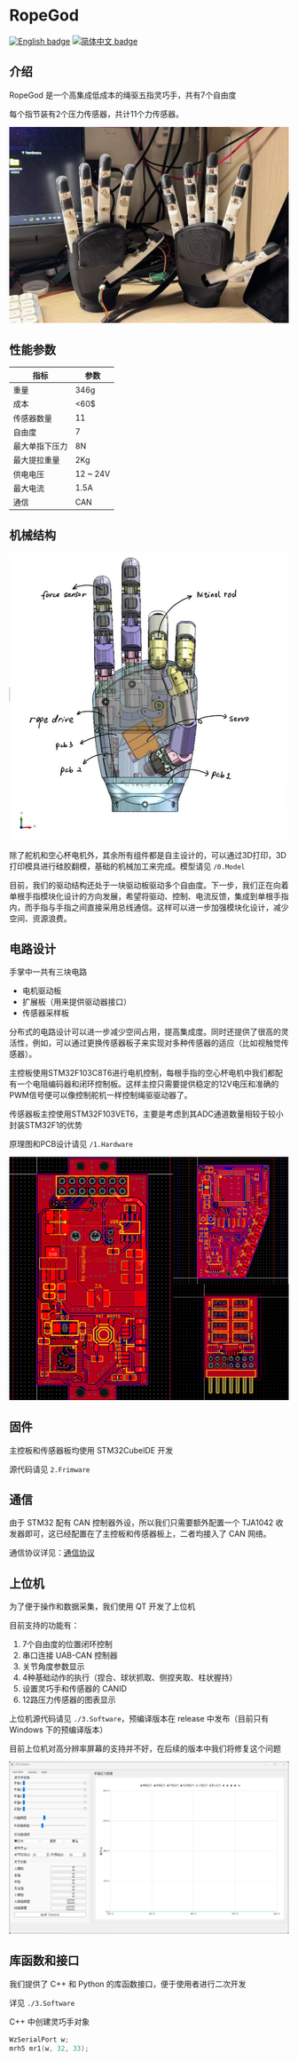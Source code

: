 # RopeGod
[![English badge](https://img.shields.io/badge/%E8%8B%B1%E6%96%87-English-blue)](./README.md)
[![简体中文 badge](https://img.shields.io/badge/%E7%AE%80%E4%BD%93%E4%B8%AD%E6%96%87-Simplified%20Chinese-green)](./README-zh_cn.md)

## 介绍
RopeGod 是一个高集成低成本的绳驱五指灵巧手，共有7个自由度

每个指节装有2个压力传感器，共计11个力传感器。

![](4.Docs/Image/ropegod.jpg)

## 性能参数

| 指标               | 参数      |
|--------------------|-----------|
| 重量               | 346g      |
| 成本               | <60$      |
| 传感器数量         | 11        |
| 自由度             | 7         |
| 最大单指下压力     | 8N        |
| 最大提拉重量       | 2Kg       |
| 供电电压           | 12 ~ 24V  |
| 最大电流           | 1.5A      |
| 通信               | CAN       |

## 机械结构

![](4.Docs/Image/machine_structure.jpg)

除了舵机和空心杯电机外，其余所有组件都是自主设计的，可以通过3D打印，3D打印模具进行硅胶翻模，基础的机械加工来完成。模型请见 `/0.Model`

目前，我们的驱动结构还处于一块驱动板驱动多个自由度。下一步，我们正在向着单根手指模块化设计的方向发展，希望将驱动、控制、电流反馈，集成到单根手指内，而手指与手指之间直接采用总线通信。这样可以进一步加强模块化设计，减少空间、资源浪费。

## 电路设计

手掌中一共有三块电路

- 电机驱动板
- 扩展板（用来提供驱动器接口）
- 传感器采样板

分布式的电路设计可以进一步减少空间占用，提高集成度。同时还提供了很高的灵活性，例如，可以通过更换传感器板子来实现对多种传感器的适应（比如视触觉传感器）。

主控板使用STM32F103C8T6进行电机控制，每根手指的空心杯电机中我们都配有一个电阻编码器和闭环控制板。这样主控只需要提供稳定的12V电压和准确的PWM信号便可以像控制舵机一样控制绳驱驱动器了。

传感器板主控使用STM32F103VET6，主要是考虑到其ADC通道数量相较于较小封装STM32F1的优势

原理图和PCB设计请见 `/1.Hardware`

![](4.Docs/Image/pcb123.png)

## 固件

主控板和传感器板均使用 STM32CubeIDE 开发

源代码请见 `2.Frimware`

## 通信

由于 STM32 配有 CAN 控制器外设，所以我们只需要额外配置一个 TJA1042 收发器即可，这已经配置在了主控板和传感器板上，二者均接入了 CAN 网络。

通信协议详见：[通信协议](./4.Docs/)

## 上位机

为了便于操作和数据采集，我们使用 QT 开发了上位机

目前支持的功能有：

1. 7个自由度的位置闭环控制
2. 串口连接 UAB-CAN 控制器
3. 关节角度参数显示
4. 4种基础动作的执行（捏合、球状抓取、侧捏夹取、柱状握持）
5. 设置灵巧手和传感器的 CANID
6. 12路压力传感器的图表显示

上位机源代码请见 `./3.Software`，预编译版本在 release 中发布（目前只有 Windows 下的预编译版本）

目前上位机对高分辨率屏幕的支持并不好，在后续的版本中我们将修复这个问题

![](./4.Docs/Image/upper.png)

## 库函数和接口

我们提供了 C++ 和 Python 的库函数接口，便于使用者进行二次开发

详见 `./3.Software`

C++ 中创建灵巧手对象

```cpp
WzSerialPort w;
mrh5 mr1(w, 32, 33); 
```